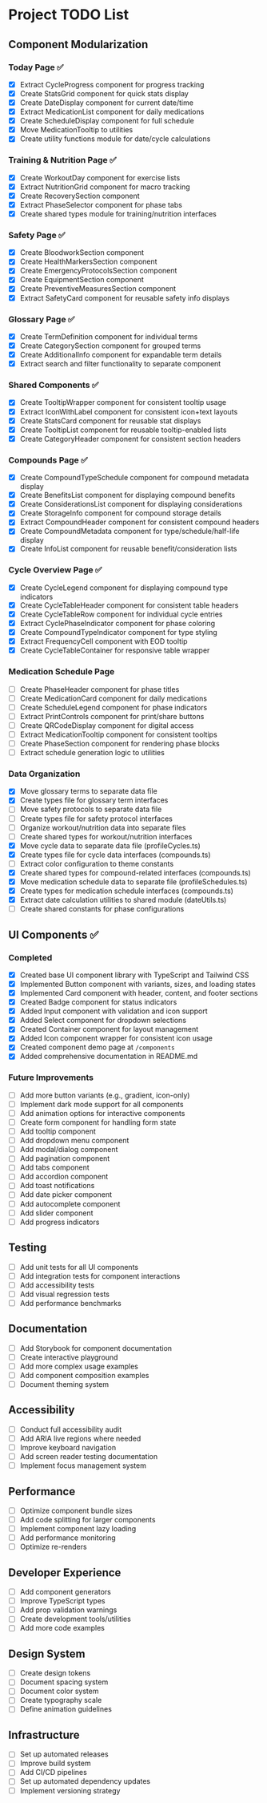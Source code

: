 # Project TODO List

## Component Modularization

### Today Page ✅

- [x] Extract CycleProgress component for progress tracking
- [x] Create StatsGrid component for quick stats display
- [x] Create DateDisplay component for current date/time
- [x] Extract MedicationList component for daily medications
- [x] Create ScheduleDisplay component for full schedule
- [x] Move MedicationTooltip to utilities
- [x] Create utility functions module for date/cycle calculations

### Training & Nutrition Page ✅

- [x] Create WorkoutDay component for exercise lists
- [x] Extract NutritionGrid component for macro tracking
- [x] Create RecoverySection component
- [x] Extract PhaseSelector component for phase tabs
- [x] Create shared types module for training/nutrition interfaces

### Safety Page ✅

- [x] Create BloodworkSection component
- [x] Create HealthMarkersSection component
- [x] Create EmergencyProtocolsSection component
- [x] Create EquipmentSection component
- [x] Create PreventiveMeasuresSection component
- [x] Extract SafetyCard component for reusable safety info displays

### Glossary Page ✅

- [x] Create TermDefinition component for individual terms
- [x] Create CategorySection component for grouped terms
- [x] Create AdditionalInfo component for expandable term details
- [x] Extract search and filter functionality to separate component

### Shared Components ✅

- [x] Create TooltipWrapper component for consistent tooltip usage
- [x] Extract IconWithLabel component for consistent icon+text layouts
- [x] Create StatsCard component for reusable stat displays
- [x] Create TooltipList component for reusable tooltip-enabled lists
- [x] Create CategoryHeader component for consistent section headers

### Compounds Page ✅

- [x] Create CompoundTypeSchedule component for compound metadata display
- [x] Create BenefitsList component for displaying compound benefits
- [x] Create ConsiderationsList component for displaying considerations
- [x] Create StorageInfo component for compound storage details
- [x] Extract CompoundHeader component for consistent compound headers
- [x] Create CompoundMetadata component for type/schedule/half-life display
- [x] Create InfoList component for reusable benefit/consideration lists

### Cycle Overview Page ✅

- [x] Create CycleLegend component for displaying compound type indicators
- [x] Create CycleTableHeader component for consistent table headers
- [x] Create CycleTableRow component for individual cycle entries
- [x] Extract CyclePhaseIndicator component for phase coloring
- [x] Create CompoundTypeIndicator component for type styling
- [x] Extract FrequencyCell component with EOD tooltip
- [x] Create CycleTableContainer for responsive table wrapper

### Medication Schedule Page

- [ ] Create PhaseHeader component for phase titles
- [ ] Create MedicationCard component for daily medications
- [ ] Create ScheduleLegend component for phase indicators
- [ ] Extract PrintControls component for print/share buttons
- [ ] Create QRCodeDisplay component for digital access
- [ ] Extract MedicationTooltip component for consistent tooltips
- [ ] Create PhaseSection component for rendering phase blocks
- [ ] Extract schedule generation logic to utilities

### Data Organization

- [x] Move glossary terms to separate data file
- [x] Create types file for glossary term interfaces
- [ ] Move safety protocols to separate data file
- [ ] Create types file for safety protocol interfaces
- [ ] Organize workout/nutrition data into separate files
- [ ] Create shared types for workout/nutrition interfaces
- [x] Move cycle data to separate data file (profileCycles.ts)
- [x] Create types file for cycle data interfaces (compounds.ts)
- [ ] Extract color configuration to theme constants
- [x] Create shared types for compound-related interfaces (compounds.ts)
- [x] Move medication schedule data to separate file (profileSchedules.ts)
- [x] Create types for medication schedule interfaces (compounds.ts)
- [x] Extract date calculation utilities to shared module (dateUtils.ts)
- [ ] Create shared constants for phase configurations

## UI Components ✅

### Completed

- [x] Created base UI component library with TypeScript and Tailwind CSS
- [x] Implemented Button component with variants, sizes, and loading states
- [x] Implemented Card component with header, content, and footer sections
- [x] Created Badge component for status indicators
- [x] Added Input component with validation and icon support
- [x] Added Select component for dropdown selections
- [x] Created Container component for layout management
- [x] Added Icon component wrapper for consistent icon usage
- [x] Created component demo page at `/components`
- [x] Added comprehensive documentation in README.md

### Future Improvements

- [ ] Add more button variants (e.g., gradient, icon-only)
- [ ] Implement dark mode support for all components
- [ ] Add animation options for interactive components
- [ ] Create form component for handling form state
- [ ] Add tooltip component
- [ ] Add dropdown menu component
- [ ] Add modal/dialog component
- [ ] Add pagination component
- [ ] Add tabs component
- [ ] Add accordion component
- [ ] Add toast notifications
- [ ] Add date picker component
- [ ] Add autocomplete component
- [ ] Add slider component
- [ ] Add progress indicators

## Testing

- [ ] Add unit tests for all UI components
- [ ] Add integration tests for component interactions
- [ ] Add accessibility tests
- [ ] Add visual regression tests
- [ ] Add performance benchmarks

## Documentation

- [ ] Add Storybook for component documentation
- [ ] Create interactive playground
- [ ] Add more complex usage examples
- [ ] Add component composition examples
- [ ] Document theming system

## Accessibility

- [ ] Conduct full accessibility audit
- [ ] Add ARIA live regions where needed
- [ ] Improve keyboard navigation
- [ ] Add screen reader testing documentation
- [ ] Implement focus management system

## Performance

- [ ] Optimize component bundle sizes
- [ ] Add code splitting for larger components
- [ ] Implement component lazy loading
- [ ] Add performance monitoring
- [ ] Optimize re-renders

## Developer Experience

- [ ] Add component generators
- [ ] Improve TypeScript types
- [ ] Add prop validation warnings
- [ ] Create development tools/utilities
- [ ] Add more code examples

## Design System

- [ ] Create design tokens
- [ ] Document spacing system
- [ ] Document color system
- [ ] Create typography scale
- [ ] Define animation guidelines

## Infrastructure

- [ ] Set up automated releases
- [ ] Improve build system
- [ ] Add CI/CD pipelines
- [ ] Set up automated dependency updates
- [ ] Implement versioning strategy
